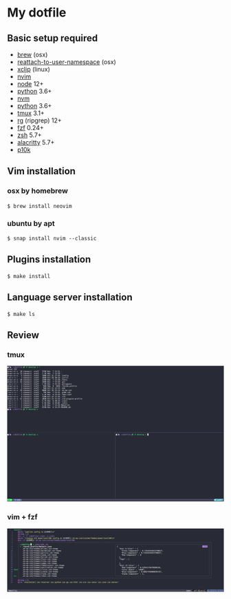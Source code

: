 # My dotfile

## Basic setup required
- [brew](https://brew.sh/) (osx)
- [reattach-to-user-namespace](https://formulae.brew.sh/formula/reattach-to-user-namespace) (osx)
- [xclip](https://github.com/astrand/xclip) (linux)
- [nvim](https://github.com/neovim/neovim)
- [node](https://nodejs.org/en/) 12+  
- [python](https://www.python.org/downloads/) 3.6+  
- [nvm](https://github.com/nvm-sh/nvm)
- [python](https://www.python.org/) 3.6+  
- [tmux](https://github.com/tmux/tmux) 3.1+  
- [rg](https://github.com/BurntSushi/ripgrep) (ripgrep) 12+
- [fzf](https://github.com/junegunn/fzf) 0.24+
- [zsh](https://ohmyz.sh/#install) 5.7+
- [alacritty](https://github.com/alacritty/alacritty) 5.7+
- [p10k](https://github.com/romkatv/powerlevel10k)

## Vim installation

### osx by homebrew
```
$ brew install neovim
```

### ubuntu by apt
```
$ snap install nvim --classic
```

## Plugins installation
```
$ make install
```

## Language server installation
```
$ make ls
```

## Review
### tmux 
![Screenshot](./__assets__/tmux.png)

### vim + fzf
![Screenshot](./__assets__/vim-fzf.png)
